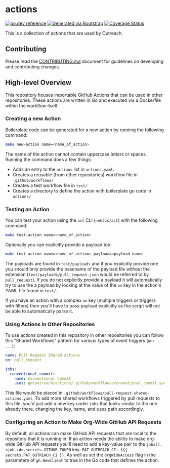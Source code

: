 # actions
[![go.dev reference](https://img.shields.io/badge/go.dev-reference-007d9c?logo=go&logoColor=white)](https://pkg.go.dev/github.com/getoutreach/actions)
[![Generated via Bootstrap](https://img.shields.io/badge/Outreach-Bootstrap-%235951ff)](https://github.com/getoutreach/bootstrap)
[![Coverage Status](https://coveralls.io/repos/github/getoutreach/actions/badge.svg?branch=main)](https://coveralls.io/github//getoutreach/actions?branch=main)
<!-- <<Stencil::Block(extraBadges)>> -->

<!-- <</Stencil::Block>> -->

This is a collection of actions that are used by Outreach.


## Contributing

Please read the [CONTRIBUTING.md](CONTRIBUTING.md) document for guidelines on developing and contributing changes.

## High-level Overview

<!-- <<Stencil::Block(overview)>> -->

This repository houses importable GitHub Actions that can be used in other repositories.
These actions are written in Go and executed via a Dockerfile within the workflow itself.

### Creating a new Action

Boilerplate code can be generated for a new action by running the following command:

```bash
make new-action name=<name_of_action>
```

The name of the action cannot contain uppercase letters or spaces. Running the command
does a few things:

- Adds an entry to the `actions` list in `actions.yaml`.
- Creates a reusable (from other repositories) workflow file in `.github/workflows/`
- Creates a test workflow file in `test/`
- Creates a directory to define the action with boilerplate go code in `actions/`

### Testing an Action

You can test your action using the `act` CLI (`nektos/act`) with the following command:

```bash
make test-action name=<name_of_action>
```

Optionally you can explicitly provide a payload too:

```bash
make test-action name=<name_of_action> payload=<payload_name>
```

The payloads are found in `test/payloads` and if you explicitly provide one you should only
provide the basename of the payload file without the extension
(`test/payloads/pull_request.json` would be referred to by `pull_request`). If you do not
explicitly provide a payload it will automatically try to use the a payload by looking at
the value of the `on` key in the action's YAML file found in `test/`.

If you have an action with a complex `on` key (multiple triggers or triggers with filters)
then you'll have to pass payload explicitly as the script will not be able to automatically
parse it.

### Using Actions in Other Repositories

To use actions created in this repository in other repositories you can follow this
"Shared Workflows" pattern for various types of event triggers (`on: ...`):

```yaml
name: Pull Request Shared Actions
on: pull_request

jobs:
  conventional_commit:
    name: Conventional Commit
    uses: getoutreach/actions/.github/workflows/conventional_commit.yaml@main
```

This file would be placed in `.github/workflows/pull-request-shared-actions.yaml`. To
add more shared workflows triggered by pull requests to this file, you'd just add a new
key under `jobs` that looks similar to the one already there, changing the key, name,
and uses path accordingly.

### Configuring an Action to Make Org-Wide GitHub API Requests

By default, all actions can make GitHub API requests that are local to the repository
that it is running in. If an action needs the ability to make org-wide GitHub API
requests you'll need to add a key-value pair to the
`jobs[].<job-id>.secrets.GITHUB_TOKEN` key:
`PAT_OUTREACH_CI: ${{ secrets.PAT_OUTREACH_CI }}`. As well as set the `orgWideAccess`
flag in the parameters of `gh.NewClient` to true in the Go code that defines the action.

<!-- <</Stencil::Block>> -->
